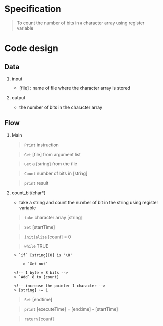 
# Specification
> To count the number of bits in a character array using register variable


# Code design

## Data
1. input
	- [file] : name of file where the character array is stored

2. output 
	- the number of bits in the character array


## Flow
1. Main
	> `Print` instruction

	> `Get` [file] from argument list

	> `Get` a [string] from the file

	> `Count` number of bits in [string]

	> `print` result 


2. count_bit(char*)
	- take a string and count the number of bit in the string using register variable

	> `take` character array [string]

	> `Set` [startTime]

	> `initialize` [count] = 0

	> `while` TRUE

		> `if` [string][0] is '\0'

			> `Get out`

		<!-- 1 byte = 8 bits -->
		> `Add` 8 to [count]

		<!-- increase the pointer 1 character -->
		> [string] += 1	

	> `Set` [endtime]

	> `print` [executeTime] = [endtime] - [startTime]

	> `return` [count]